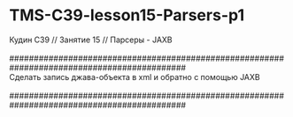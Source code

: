 # TMS-C39-lesson15-Parsers-p1
Кудин С39 // Занятие 15 // Парсеры - JAXB<br/>
<br/>
############################################################################################
<br/>
Сделать запись джава-объекта в xml и обратно с помощью JAXB<br/>
<br/>
############################################################################################
